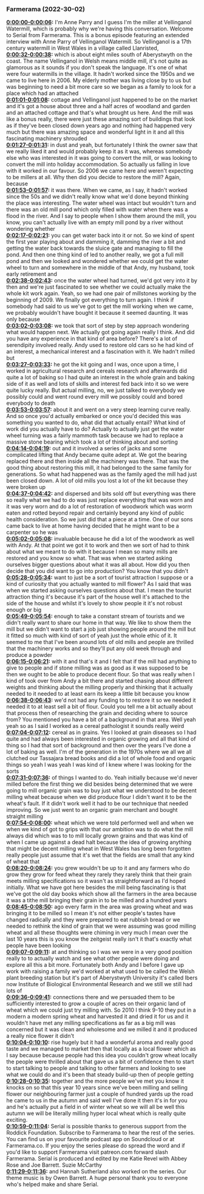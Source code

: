 ### Farmerama  (2022-30-02)
**[0:00:00-0:00:06](https://soundcloud.com/farmerama-radio/cereal-bonus-episode-felin-ganol-watermill#t=0:00:00):**  I'm Anne Parry and I guess I'm the miller at Vellinganol Watermill, which is probably  why we're having this conversation.  Welcome to Serial from Farmerama. This is a bonus episode featuring an extended interview  with Anne Parry of Vellinganol Watermill.  So Vellinganol is a 17th century watermill in West Wales in a village called Llanristed,  
**[0:00:32-0:00:38](https://soundcloud.com/farmerama-radio/cereal-bonus-episode-felin-ganol-watermill#t=0:00:32):**  which is about eight miles south of Aberystwyth on the coast. The name Vellinganol in Welsh  means middle mill, it's not quite as glamorous as it sounds if you don't speak the language.  It's one of what were four watermills in the village. It hadn't worked since the 1950s  and we came to live here in 2006. My elderly mother was living close by to us but was beginning  to need a bit more care so we began as a family to look for a place which had an attached  
**[0:01:01-0:01:08](https://soundcloud.com/farmerama-radio/cereal-bonus-episode-felin-ganol-watermill#t=0:01:01):**  cottage and Vellinganol just happened to be on the market and it's got a house about three  and a half acres of woodland and garden and an attached cottage and that's what brought  us here. And the mill was like a bonus really, there were just these amazing sort of buildings  that look as if they've been closed down years ago and nothing had happened very much but  there was amazing space and wonderful light in it and all this fascinating machinery shrouded  
**[0:01:27-0:01:31](https://soundcloud.com/farmerama-radio/cereal-bonus-episode-felin-ganol-watermill#t=0:01:27):**  in dust and yeah, but fortunately I think the owner saw that we really liked it and  would probably keep it as it was, whereas somebody else who was interested in it was  going to convert the mill, or was looking to convert the mill into holiday accommodation.  So actually us falling in love with it worked in our favour. So 2006 we came here and weren't  expecting to be millers at all. Why then did you decide to restore the mill? Again, because  
**[0:01:53-0:01:57](https://soundcloud.com/farmerama-radio/cereal-bonus-episode-felin-ganol-watermill#t=0:01:53):**  it was there. When we came, as I say, it hadn't worked since the 50s and we didn't really  know what we'd done beyond thinking the place was interesting. The water wheel was intact  but wouldn't turn and there was an old mill pond which only filled with water when there  was a flood in the river. And I say to people when I show them around the mill, you know,  you can't actually live with an empty mill pond by a river without wondering whether  
**[0:02:17-0:02:21](https://soundcloud.com/farmerama-radio/cereal-bonus-episode-felin-ganol-watermill#t=0:02:17):**  you can get water back into it or not. So we kind of spent the first year playing about  and damming it, damming the river a bit and getting the water back towards the sluice  gate and managing to fill the pond. And then one thing kind of led to another really, we  got a full mill pond and then we looked and wondered whether we could get the water wheel  to turn and somewhere in the middle of that Andy, my husband, took early retirement and  
**[0:02:38-0:02:43](https://soundcloud.com/farmerama-radio/cereal-bonus-episode-felin-ganol-watermill#t=0:02:38):**  once the water wheel had turned, we'd got very into it by then and we're just fascinated  to see whether we could actually make the whole kit work again. Yeah, so we had one  pair of millstones working by the beginning of 2009. We finally got everything to turn  again. I think if somebody had said to us we've got to get the mill working when we  came, we probably wouldn't have bought it because it seemed daunting. It was only because  
**[0:03:02-0:03:08](https://soundcloud.com/farmerama-radio/cereal-bonus-episode-felin-ganol-watermill#t=0:03:02):**  we took that sort of step by step approach wondering what would happen next. We actually  got going again really I think.  And did you have any experience in that kind of area before?  There's a lot of serendipity involved really. Andy used to restore old cars so he had kind  of an interest, a mechanical interest and a fascination with it. We hadn't milled but  
**[0:03:27-0:03:33](https://soundcloud.com/farmerama-radio/cereal-bonus-episode-felin-ganol-watermill#t=0:03:27):**  he got the kit going and I was, once upon a time, I worked in agricultural research  and cereals research and afterwards did quite a lot of baking so I had quite an interest  in the whole grain and baking side of it as well and lots of skills and interest fed back  into it so we were quite lucky really. But actual milling, no, we just talked to everybody  we possibly could and went round every mill we possibly could and bored everybody to death  
**[0:03:53-0:03:57](https://soundcloud.com/farmerama-radio/cereal-bonus-episode-felin-ganol-watermill#t=0:03:53):**  about it and went on a very steep learning curve really.  And so once you'd actually embarked or once you'd decided this was something you wanted  to do, what did that actually entail? What kind of work did you actually have to do?  Actually to actually just get the water wheel turning was a fairly mammoth task because  we had to replace a massive stone bearing which took a lot of thinking about and sorting  
**[0:04:14-0:04:19](https://soundcloud.com/farmerama-radio/cereal-bonus-episode-felin-ganol-watermill#t=0:04:14):**  out and it involved a series of jacks and some complicated lifting that Andy became  quite adept at. We got the bearing replaced there and then inside all the machinery was  there. That was the good thing about restoring this mill, it had belonged to the same family  for generations. So what had happened was as the family aged the mill had just been  closed down. A lot of old mills you lost a lot of the kit because they were broken up  
**[0:04:37-0:04:42](https://soundcloud.com/farmerama-radio/cereal-bonus-episode-felin-ganol-watermill#t=0:04:37):**  and dispersed and bits sold off but everything was there so really what we had to do was  just replace everything that was worn and it was very worn and do a lot of restoration  of woodwork which was worm eaten and rotted beyond repair and certainly beyond any kind  of public health consideration. So we just did that a piece at a time. One of our sons  came back to live at home having decided that he might want to be a carpenter so he was  
**[0:05:02-0:05:08](https://soundcloud.com/farmerama-radio/cereal-bonus-episode-felin-ganol-watermill#t=0:05:02):**  invaluable because he did a lot of the woodwork as well with Andy. At that point we got it  to work and then we sort of had to think about what we meant to do with it because I mean  so many mills are restored and you know so what. That was when we started asking ourselves  bigger questions about what it was all about.  How did you then decide that you did want to go into production? You know that you didn't  
**[0:05:28-0:05:34](https://soundcloud.com/farmerama-radio/cereal-bonus-episode-felin-ganol-watermill#t=0:05:28):**  want to just be a sort of tourist attraction I suppose or a kind of curiosity that you  actually wanted to mill flower?  As I said that was when we started asking ourselves questions about that. I mean the  tourist attraction thing it's because it's part of the house well it's attached to the  side of the house and whilst it's lovely to show people it it's not robust enough or big  
**[0:05:49-0:05:54](https://soundcloud.com/farmerama-radio/cereal-bonus-episode-felin-ganol-watermill#t=0:05:49):**  enough to take a constant stream of tourists and we didn't really want to share our home  in that way. We like to show them the mill but we didn't want to start a job just showing  people around the mill but it fitted so much with kind of sort of yeah just the whole ethic  of it. It seemed to me that I've been around lots of old mills and people are thrilled  that the machinery works and so they'll put any old week through and produce a powder  
**[0:06:15-0:06:21](https://soundcloud.com/farmerama-radio/cereal-bonus-episode-felin-ganol-watermill#t=0:06:15):**  with it and that's it and I felt that if the mill had anything to give to people and if  stone milling was as good as it was supposed to be then we ought to be able to produce  decent flour. So that was really when I kind of took over from Andy a bit there and started  chasing about different weights and thinking about the milling properly and thinking that  it actually needed to it needed to at least earn its keep a little bit because you know  
**[0:06:38-0:06:43](https://soundcloud.com/farmerama-radio/cereal-bonus-episode-felin-ganol-watermill#t=0:06:38):**  we'd not had any funding to to restore it so we needed it needed it to at least sell  a bit of flour.  Could you tell me a bit actually about that process then of researching the grain and  deciding where to source from? You mentioned you have a bit of a background in that area.  Well yeah yeah so as I said I worked as a cereal pathologist it sounds really weird  
**[0:07:04-0:07:12](https://soundcloud.com/farmerama-radio/cereal-bonus-episode-felin-ganol-watermill#t=0:07:04):**  cereal as in grains. Yes I looked at grain diseases so I had quite and had always been  interested in organic growing and all that kind of thing so I had that sort of background  and then over the years I've done a lot of baking as well. I'm of the generation in the  1970s where we all we all clutched our Tassajara bread books and did a lot of whole food and  organic things so yeah I was yeah I was kind of I knew where I was looking for the sorts  
**[0:07:31-0:07:36](https://soundcloud.com/farmerama-radio/cereal-bonus-episode-felin-ganol-watermill#t=0:07:31):**  of things I wanted to do. Yeah initially because we'd never milled before the first thing we  did besides being determined that we were going to mill organic grain was to buy just  what we understood to be decent milling wheat because when we did produce flour I didn't  want it to be the wheat's fault. If it didn't work well it had to be our technique that  needed improving. So we just went to an organic grain merchant and bought straight milling  
**[0:07:54-0:08:00](https://soundcloud.com/farmerama-radio/cereal-bonus-episode-felin-ganol-watermill#t=0:07:54):**  wheat which we were told performed well and when we when we kind of got to grips with  that our ambition was to do what the mill always did which was to to mill locally grown  grains and that was kind of when I came up against a dead halt because the idea of growing  anything that might be decent milling wheat in West Wales has long been forgotten really  people just assume that it's wet that the fields are small that any kind of wheat that  
**[0:08:20-0:08:24](https://soundcloud.com/farmerama-radio/cereal-bonus-episode-felin-ganol-watermill#t=0:08:20):**  you grew wouldn't be up to it and any farmers who do grow they grow for feed wheat they  rarely they rarely think that their grain meets milling specifications so it wasn't  as straightforward as I'd hoped initially. What we have got here besides the mill being  fascinating is that we've got the old day books which show all the farmers in the area  because it was a tithe mill bringing their grain in to be milled and a hundred years  
**[0:08:45-0:08:50](https://soundcloud.com/farmerama-radio/cereal-bonus-episode-felin-ganol-watermill#t=0:08:45):**  ago every farm in the area was growing wheat and was bringing it to be milled so I mean  it's not either people's tastes have changed radically and they were prepared to eat rubbish  bread or we needed to rethink the kind of grain that we were assuming was good milling  wheat and all these thoughts were chiming in very much I mean over the last 10 years  this is you know the zeitgeist really isn't it that's exactly what people have been looking  
**[0:09:07-0:09:11](https://soundcloud.com/farmerama-radio/cereal-bonus-episode-felin-ganol-watermill#t=0:09:07):**  at and thinking so I was we were in a very good position really to to actually watch  and see what other people were doing and explore all this a bit more. Fortunately both Andy  and I before I gave up work with raising a family we'd worked at what used to be called  the Welsh plant breeding station but it's part of Aberystwyth University it's called  Ibers now Institute of Biological Environmental Research and we still we still had lots of  
**[0:09:36-0:09:41](https://soundcloud.com/farmerama-radio/cereal-bonus-episode-felin-ganol-watermill#t=0:09:36):**  connections there and we persuaded them to be sufficiently interested to grow a couple  of acres on their organic land of wheat which we could just try milling with. So 2010 I  think 9-10 they put in a modern a modern spring wheat and harvested it and dried it for us  and it wouldn't have met any milling specifications as far as a big mill was concerned but it  was clean and wholesome and we milled it and it produced a really nice flower it didn't  
**[0:10:04-0:10:10](https://soundcloud.com/farmerama-radio/cereal-bonus-episode-felin-ganol-watermill#t=0:10:04):**  rise hugely but it had a wonderful aroma and really good taste and we managed to market  then that locally as a local flower which as I say because because people had this idea  you couldn't grow wheat locally the people were thrilled about that gave us a bit of  confidence then to start to start talking to people and talking to other farmers and  looking to see what we could do and it's been that steady build-up then of people getting  
**[0:10:28-0:10:35](https://soundcloud.com/farmerama-radio/cereal-bonus-episode-felin-ganol-watermill#t=0:10:28):**  together and the more people we've met you know it knocks on so that this year 10 years  since we've been milling and selling flower our neighbouring farmer just a couple of hundred  yards up the road he came to us in the autumn and said well I've done it then it's in for  you and he's actually put a field in of winter wheat so we will all be well this autumn we  will be literally milling hyper local wheat which is really quite exciting.  
**[0:10:59-0:11:04](https://soundcloud.com/farmerama-radio/cereal-bonus-episode-felin-ganol-watermill#t=0:10:59):**  Serial is possible thanks to generous support from the Roddick Foundation. Subscribe to  Farmerama to hear the rest of the series. You can find us on your favourite podcast  app on Soundcloud or at Farmerama.co. If you enjoy the series please do spread the word  and if you'd like to support Farmerama visit patreon.com forward slash Farmerama. Serial  is produced and edited by me Katie Revel with Abbey Rose and Joe Barrett. Suzie McCarthy  
**[0:11:29-0:11:36](https://soundcloud.com/farmerama-radio/cereal-bonus-episode-felin-ganol-watermill#t=0:11:29):**  and Hannah Sutherland also worked on the series. Our theme music is by Owen Barrett. A huge  personal thank you to everyone who's helped make and share Serial.  
